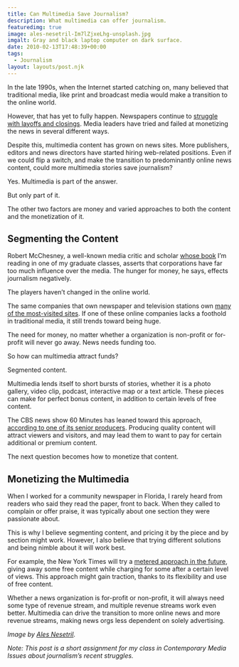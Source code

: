 ```yaml
---
title: Can Multimedia Save Journalism?
description: What multimedia can offer journalism.
featuredimg: true
image: ales-nesetril-Im7lZjxeLhg-unsplash.jpg
imgalt: Gray and black laptop computer on dark surface.
date: 2010-02-13T17:48:39+00:00
tags:
  - Journalism
layout: layouts/post.njk
---
```


In the late 1990s, when the Internet started catching on, many believed that traditional media, like print and broadcast media would make a transition to the online world.

However, that has yet to fully happen. Newspapers continue to [struggle with layoffs and closings](http://graphicdesignr.net/papercuts/). Media leaders have tried and failed at monetizing the news in several different ways.

Despite this, multimedia content has grown on news sites. More publishers, editors and news directors have started hiring web-related positions. Even if we could flip a switch, and make the transition to predominantly online news content, could more multimedia stories save journalism?

Yes. Multimedia is part of the answer.

But only part of it.

The other two factors are money and varied approaches to both the content and the monetization of it.

## Segmenting the Content

Robert McChesney, a well-known media critic and scholar [whose book](http://www.thepoliticaleconomyofmedia.org/) I&#8217;m reading in one of my graduate classes, asserts that corporations have far too much influence over the media. The hunger for money, he says, effects journalism negatively.

The players haven&#8217;t changed in the online world.

The same companies that own newspaper and television stations own [many of the most-visited sites](http://www.alexa.com/topsites). If one of these online companies lacks a foothold in traditional media, it still trends toward being huge.

The need for money, no matter whether a organization is non-profit or for-profit will never go away. News needs funding too.

So how can multimedia attract funds?

Segmented content.

Multimedia lends itself to short bursts of stories, whether it is a photo gallery, video clip, podcast, interactive map or a text article. These pieces can make for perfect bonus content, in addition to certain levels of free content.

The CBS news show 60 Minutes has leaned toward this approach, [according to one of its senior producers](http://davidakennedy.com/2009/10/02/produce-award-winning-multimedia-content/). Producing quality content will attract viewers and visitors, and may lead them to want to pay for certain additional or premium content.

The next question becomes how to monetize that content.

## Monetizing the Multimedia

When I worked for a community newspaper in Florida, I rarely heard from readers who said they read the paper, front to back. When they called to complain or offer praise, it was typically about one section they were passionate about.

This is why I believe segmenting content, and pricing it by the piece and by section might work. However, I also believe that trying different solutions and being nimble about it will work best.

For example, the New York Times will try a [metered approach in the future](http://www.nytimes.com/2010/01/21/business/media/21times.html), giving away some free content while charging for some after a certain level of views. This approach might gain traction, thanks to its flexibility and use of free content.

Whether a news organization is for-profit or non-profit, it will always need some type of revenue stream, and multiple revenue streams work even better. Multimedia can drive the transition to more online news and more revenue streams, making news orgs less dependent on solely advertising.

_Image by [Ales Nesetril](https://unsplash.com/photos/Im7lZjxeLhg)_.

_Note: This post is a short assignment for my class in Contemporary Media Issues about journalism&#8217;s recent struggles._
